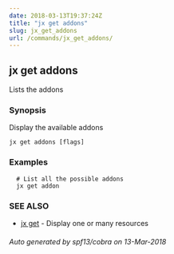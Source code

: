 ```yaml
---
date: 2018-03-13T19:37:24Z
title: "jx get addons"
slug: jx_get_addons
url: /commands/jx_get_addons/
---
```

## jx get addons

Lists the addons

### Synopsis


Display the available addons

```
jx get addons [flags]
```

### Examples

```
  # List all the possible addons
  jx get addon
```

### SEE ALSO
* [jx get](/commands/jx_get/)	 - Display one or many resources

###### Auto generated by spf13/cobra on 13-Mar-2018
